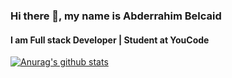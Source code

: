 ### Hi there 👋, my name is Abderrahim Belcaid
#### I am Full stack Developer | Student at YouCode


[![Anurag's github stats](https://github-readme-stats.vercel.app/api?username=Abelcaid)](https://github.com/anuraghazra/github-readme-stats)



